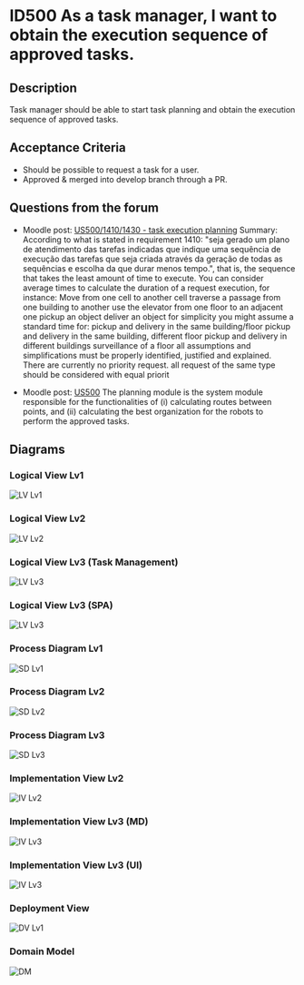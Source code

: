 # ID500 As a task manager, I want to obtain the execution sequence of approved tasks.

## Description
Task manager should be able to start task planning and obtain the execution sequence of approved tasks.

## Acceptance Criteria
* Should be possible to request a task for a user.
* Approved & merged into develop branch through a PR.

## Questions from the forum
* Moodle post: [US500/1410/1430 - task execution planning](https://moodle.isep.ipp.pt/mod/forum/discuss.php?d=26437)
Summary:
According to what is stated in requirement 1410: "seja gerado um plano de atendimento das tarefas indicadas que indique uma sequência de execução das tarefas que seja criada através da geração de todas as sequências e escolha da que durar menos tempo.", that is, the sequence that takes the least amount of time to execute.
You can consider average times to calculate the duration of a request execution, for instance:
Move from one cell to another cell
traverse a passage from one building to another
use the elevator from one floor to an adjacent one
pickup an object
deliver an object
for simplicity you might assume a standard time for:
pickup and delivery in the same building/floor
pickup and delivery in the same building, different floor
pickup and delivery in different buildings
surveillance of a floor
all assumptions and simplifications must be properly identified, justified and explained.
There are currently no priority request. all request of the same type should be considered with equal priorit

* Moodle post: [US500](https://moodle.isep.ipp.pt/mod/forum/discuss.php?d=26639)
The planning module is the system module responsible for the functionalities of (i) calculating routes between points, and (ii) calculating the best organization for the robots to perform the approved tasks.


## Diagrams

### Logical View Lv1
![LV Lv1](../../Sprint_C_diagrams/Logical_View_Lv1.svg)

### Logical View Lv2
![LV Lv2](../../Sprint_C_diagrams/Logical_View_Lv2.svg)

### Logical View Lv3 (Task Management)
![LV Lv3](../../Sprint_C_diagrams/LVL3_TaskManagement.svg)

### Logical View Lv3 (SPA)
![LV Lv3](../../Sprint_C_diagrams/SPA_LVL3.svg)

### Process Diagram Lv1
![SD Lv1](./SD%20Lv1.svg)

### Process Diagram Lv2
![SD Lv2](./SD%20Lv2.svg)

### Process Diagram Lv3
![SD Lv3](./SD%20Lv3.svg)

### Implementation View Lv2
![IV Lv2](../../Sprint_C_diagrams/Implementation_View_lv2.svg)

### Implementation View Lv3 (MD)
![IV Lv3](../../Sprint_C_diagrams/Implementation_MD_View_lv3.svg)

### Implementation View Lv3 (UI)
![IV Lv3](../../Sprint_C_diagrams/Implementation_UI_View_lv3.svg)

### Deployment View
![DV Lv1](../../Sprint_C_diagrams/Physical_View.svg)

### Domain Model
![DM](../../diagrams/DM.png)